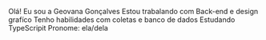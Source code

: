 Olá! Eu sou a Geovana Gonçalves
Estou trabalando com Back-end e design grafíco
Tenho habilidades com coletas e banco de dados 
Estudando TypeScripit
Pronome: ela/dela

